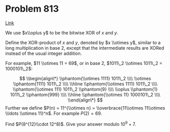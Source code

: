 # Problem 813

[Link](https://projecteuler.net/problem=813)

We use $x\\oplus y$ to be the bitwise XOR of $x$ and $y$.

Define the XOR-product of $x$ and $y$, denoted by $x \\otimes y$, similar to a long multiplication in base $2$, except that the intermediate results are XORed instead of the usual integer addition.

For example, $11 \\otimes 11 = 69$, or in base $2$, $1011\_2 \\otimes 1011\_2 = 1000101\_2$:

$$ \\begin{align\*} \\phantom{\\otimes 1111} 1011\_2 \\\\ \\otimes \\phantom{1111} 1011\_2 \\\\ \\hline \\phantom{\\otimes 1111} 1011\_2 \\\\ \\phantom{\\otimes 111} 1011\_2 \\phantom{9} \\\\ \\oplus \\phantom{1} 1011\_2 \\phantom{999} \\\\ \\hline \\phantom{\\otimes 11} 1000101\_2 \\\\ \\end{align\*} $$ Further we define $P(n) = 11^{\\otimes n} = \\overbrace{11\\otimes 11\\otimes \\ldots \\otimes 11}^n$. For example $P(2)=69$.

Find $P(8^{12}\\cdot 12^8)$. Give your answer modulo $10^9+7$.
